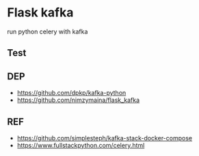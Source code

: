 Flask kafka
===========

run python celery with kafka


## Test




## DEP

* https://github.com/dpkp/kafka-python
* https://github.com/nimzymaina/flask_kafka

## REF

* https://github.com/simplesteph/kafka-stack-docker-compose
* https://www.fullstackpython.com/celery.html
